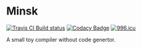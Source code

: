 # Minsk  

<a href="https://travis-ci.org/JYInMyHeart/Minsk"><img src="https://travis-ci.org/JYInMyHeart/Minsk.svg?branch=master" alt="Travis CI Build status"></a>    [![Codacy Badge](https://api.codacy.com/project/badge/Grade/fe08645b04454fbd9e401e06fe0e9a32)](https://app.codacy.com/app/JYInMyHeart/Minsk?utm_source=github.com&utm_medium=referral&utm_content=JYInMyHeart/Minsk&utm_campaign=Badge_Grade_Dashboard)    <a href="https://996.icu"><img src="https://img.shields.io/badge/link-996.icu-red.svg" alt="996.icu"></a>

A small toy compiler without code genertor.
